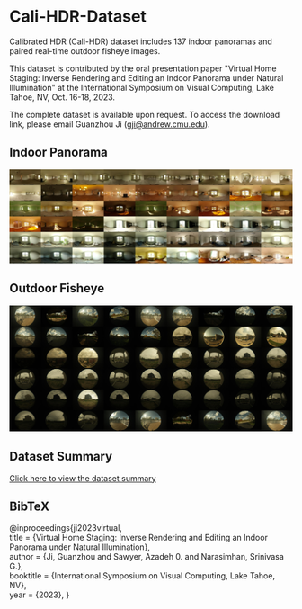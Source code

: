 # Cali-HDR-Dataset
Calibrated HDR (Cali-HDR) dataset includes 137 indoor panoramas and paired real-time outdoor fisheye images.

This dataset is contributed by the oral presentation paper "Virtual Home Staging: Inverse Rendering and Editing an Indoor Panorama under Natural Illumination" at the International Symposium on Visual Computing, Lake Tahoe, NV, Oct. 16-18, 2023. 

The complete dataset is available upon request. 
To access the download link, please email Guanzhou Ji (gji@andrew.cmu.edu). 

## Indoor Panorama
![Image Alt Text](scene.jpg)

## Outdoor Fisheye
![Image Alt Text](env.jpg)

## Dataset Summary
[Click here to view the dataset summary](Cali-HDR_data.pdf)


## BibTeX
@inproceedings{ji2023virtual,\
    title = {Virtual Home Staging: Inverse Rendering and Editing an Indoor Panorama under Natural Illumination},\
    author = {Ji, Guanzhou and Sawyer, Azadeh 0. and Narasimhan, Srinivasa G.},\
    booktitle = {International Symposium on Visual Computing, Lake Tahoe, NV},\
    year = {2023},
  }
